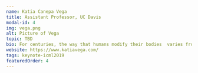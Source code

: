 ```yaml
---
name: Katia Canepa Vega
title: Assistant Professor, UC Davis
modal-id: 4
img: vega.png
alt: Picture of Vega
topic: TBD
bio: For centuries, the way that humans modify their bodies  varies from cultural aspects such as in rituals and ceremonies, to camouflage when hunting or fighting, but mostly for augmenting and hiding our physical features in order to enhance appearance. In order to move forward body modification techniques to interactive ones, Katia Vega created Beauty Technology. It extends the functionality of cosmetics by exploring them as skin interfaces such as Conductive Makeup, Tech Nails and Hairware. The Dermal Abyss explores the possibilities of replacing traditional tattoo ink with biosensors that changes colors in response to changes in our metabolism. In this way, the skin is a bio-display that reveals information that is inside the body such as pH, sodium and glucose levels. Katia Vega is an Assistant Professor at the Department of Design in the University of California, Davis. She was a Postdoc Associate at MIT Media Lab (USA). She got her PhD and Master Degree in Computer Science at PUC-Rio (Brazil). Her research interests include wearable technologies, interactive tattoos, beauty technology and skin interfaces. Her work has been featured by New Scientist, Wired, Discovery, CNN, among others. In 2016, MIT Technology Review awarded her as one of the 5 Innovators under 35  in Peru. Recently, CNET recognized her as one of the Top 20 most influential Latinos in Tech in 2017. SXSW 2018 awarded The Dermal Abyss project in the Science Fiction no Longer Category. In 2019, she was honored as a leading woman in STEM by Johnson & Johnson.
website: https://www.katiavega.com/
tags: keynote-icml2019
featuredOrder: 4
---
```

